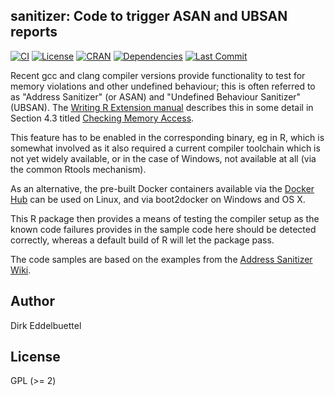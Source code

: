 ## sanitizer: Code to trigger ASAN and UBSAN reports

[![CI](https://github.com/eddelbuettel/sanitizers/workflows/ci/badge.svg)](https://github.com/eddelbuettel/sanitizers/actions?query=workflow%3Aci)
[![License](https://eddelbuettel.github.io/badges/GPL2+.svg)](https://www.gnu.org/licenses/gpl-2.0.html)
[![CRAN](https://www.r-pkg.org/badges/version/sanitizers)](https://cran.r-project.org/package=sanitizers)
[![Dependencies](https://tinyverse.netlify.com/badge/sanitizers)](https://cran.r-project.org/package=sanitizers)
[![Last Commit](https://img.shields.io/github/last-commit/eddelbuettel/sanitizers)](https://github.com/eddelbuettel/sanitizers)


Recent gcc and clang compiler versions provide functionality to test for
memory violations and other undefined behaviour; this is often referred to as
"Address Sanitizer" (or ASAN) and "Undefined Behaviour Sanitizer" (UBSAN).
The [Writing R Extension
manual](http://cran.r-project.org/doc/manuals/r-release/R-exts.html)
describes this in some detail in Section 4.3 titled 
[Checking Memory Access](http://cran.r-project.org/doc/manuals/r-release/R-exts.html#Checking-memory-access).

This feature has to be enabled in the corresponding binary, eg in R, which
is somewhat involved as it also required a current compiler toolchain which 
is not yet widely available, or in the case of Windows, not available at all
(via the common Rtools mechanism).

As an alternative, the pre-built Docker containers available via the [Docker Hub](
https://registry.hub.docker.com/u/eddelbuettel/docker-debian-r/) can be used
on Linux, and via boot2docker on Windows and OS X.

This R package then provides a means of testing the compiler setup as the
known code failures provides in the sample code here should be detected
correctly, whereas a default build of R will let the package pass.

The code samples are based on the examples from the [Address Sanitizer
Wiki](https://code.google.com/p/address-sanitizer/wiki/AddressSanitizer).

## Author

Dirk Eddelbuettel

## License

GPL (>= 2)

